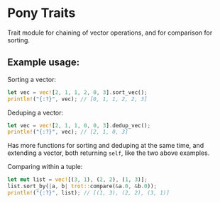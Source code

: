 # Pony Traits

Trait module for chaining of vector operations, and for comparison for sorting.

## Example usage:

Sorting a vector:
```rust
let vec = vec![2, 1, 1, 2, 0, 3].sort_vec();
println!("{:?}", vec); // [0, 1, 1, 2, 2, 3]
```

Deduping a vector:
```rust
let vec = vec![2, 1, 1, 0, 0, 3].dedup_vec();
println!("{:?}", vec); // [2, 1, 0, 3]
```

Has more functions for sorting and deduping at the same time, and extending a vector, both returning `self`, like the two above examples.

Comparing within a tuple:
```rust
let mut list = vec![(3, 1), (2, 2), (1, 3)];
list.sort_by(|a, b| trot::compare(&a.0, &b.0));
println!("{:?}", list); // [(1, 3), (2, 2), (3, 1)]
```

